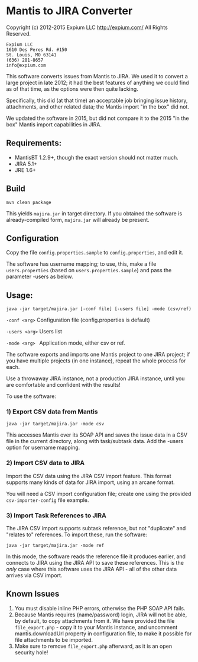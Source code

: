 # Mantis to JIRA Converter

Copyright (c) 2012-2015 Expium LLC  http://expium.com/
All Rights Reserved.

	Expium LLC
	1610 Des Peres Rd. #150
	St. Louis, MO 63141
	(636) 281-8657
	info@expium.com

This software converts issues from Mantis to JIRA. We used it to convert a large
project in late 2012; it had the best features of anything we could find as of
that time, as the options were then quite lacking.

Specifically, this did (at that time) an acceptable job bringing issue history,
attachments, and other related data; the Mantis import "in the box" did not.

We updated the software in 2015, but did not compare it
to the 2015 "in the box" Mantis import capabilities in JIRA.

## Requirements:

* MantisBT 1.2.9+, though the exact version should not matter much.
* JIRA 5.1+
* JRE 1.6+

## Build

```
mvn clean package
```

This yields ```majira.jar``` in target directory. If you obtained the software is already-compiled form,
```majira.jar``` will already be present.

## Configuration

Copy the file ```config.properties.sample``` to ```config.properties```, and edit it.

The software has username mapping; to use, this, make a file ```users.properties```
(based on ```users.properties.sample```) and pass the parameter -users as below.


## Usage:

```
java -jar target/majira.jar [-conf file] [-users file] -mode (csv/ref)
```

```-conf <arg>```   Configuration file (config.properties is default)

```-users <arg>``` Users list

```-mode <arg> ```  Application mode, either csv or ref.

The software exports and imports one Mantis project to one JIRA project;
if you have multiple projects (in one instance), repeat the whole process for each.

Use a throwaway JIRA instance, not a production JIRA instance,
until you are comfortable and confident with the results!

To use the software:

### 1) Export CSV data from Mantis

```java -jar target/majira.jar -mode csv```

This accesses Mantis over its SOAP API and saves the issue data in a CSV file in the current directory,
along with task/subtask data.
Add the -users option for username mapping.

### 2) Import CSV data to JIRA

Import the CSV data using the JIRA CSV import feature.
This format supports many kinds of data for JIRA import, using an arcane format.

You will need a CSV import configuration file; create one using the provided ```csv-importer-config``` file example.

### 3) Import Task References to JIRA

The JIRA CSV import supports subtask reference, but not "duplicate" and "relates to" references. To import these, run the software:

```java -jar target/majira.jar -mode ref```

In this mode, the software reads the reference file it produces earlier,
and connects to JIRA using the JIRA API to save these references.
This is the *only* case where this software uses the JIRA API - all of the other data arrives via CSV import.


## Known Issues

1. You must disable inline PHP errors, otherwise the PHP SOAP API fails.
2. Because Mantis requires (name/password) login, JIRA will not be able, by default, to copy attachments from it. We have provided the file ```file_export.php``` - copy it to your Mantis instance, and uncomment mantis.downloadUrl property in configuration file, to make it possible for file attachments to be imported.
3. Make sure to remove ```file_export.php``` afterward, as it is an open security hole!

